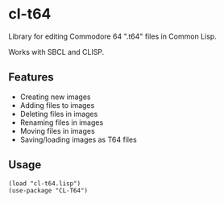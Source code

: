 # cl-t64
Library for editing Commodore 64 ".t64" files in Common Lisp.

Works with SBCL and CLISP.

## Features
- Creating new images
- Adding files to images
- Deleting files in images
- Renaming files in images
- Moving files in images
- Saving/loading images as T64 files

## Usage
```
(load "cl-t64.lisp")
(use-package "CL-T64")
```
